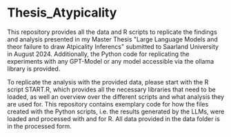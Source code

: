 # Thesis_Atypicality

This repository provides all the data and R scripts to replicate the findings and analysis presented in my Master Thesis "Large Language Models and theor failure to draw Atpicality Inferencs"
submitted to Saarland University in August 2024. Additionally,
the Python code for replicating the experiments with any GPT-Model or any model accessible via the ollama library is provided.

To replicate the analysis with the provided data, please start with the R script START.R, which provides all the
necessary libraries that need to be loaded, as well an overview over the different scripts and what analysis they are used for.
This repository contains exemplary code for how the files created with the Python scripts, i.e. the results generated by the LLMs, 
were loaded and processed with and for R. All data provided in the data folder is in the processed form. 